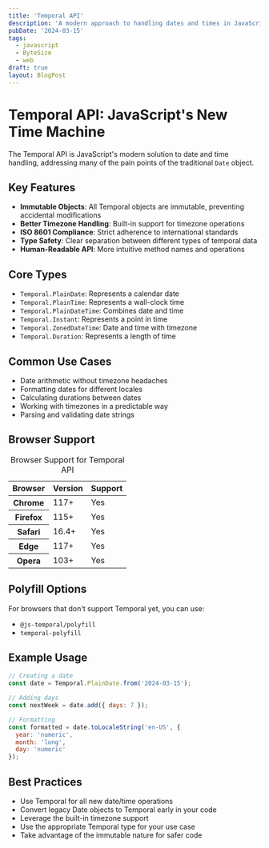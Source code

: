 ```yaml
---
title: 'Temporal API'
description: 'A modern approach to handling dates and times in JavaScript'
pubDate: '2024-03-15'
tags:
  - javascript
  - ByteSize
  - web
draft: true
layout: BlogPost
---
```


# Temporal API: JavaScript's New Time Machine

The Temporal API is JavaScript's modern solution to date and time handling, addressing many of the pain points of the traditional `Date` object.

## Key Features

- **Immutable Objects**: All Temporal objects are immutable, preventing accidental modifications
- **Better Timezone Handling**: Built-in support for timezone operations
- **ISO 8601 Compliance**: Strict adherence to international standards
- **Type Safety**: Clear separation between different types of temporal data
- **Human-Readable API**: More intuitive method names and operations

## Core Types

- `Temporal.PlainDate`: Represents a calendar date
- `Temporal.PlainTime`: Represents a wall-clock time
- `Temporal.PlainDateTime`: Combines date and time
- `Temporal.Instant`: Represents a point in time
- `Temporal.ZonedDateTime`: Date and time with timezone
- `Temporal.Duration`: Represents a length of time

## Common Use Cases

- Date arithmetic without timezone headaches
- Formatting dates for different locales
- Calculating durations between dates
- Working with timezones in a predictable way
- Parsing and validating date strings

## Browser Support

<div class="browser-support-table">
  <table>
    <caption>Browser Support for Temporal API</caption>
    <thead>
      <tr>
        <th scope="col">Browser</th>
        <th scope="col">Version</th>
        <th scope="col">Support</th>
      </tr>
    </thead>
    <tbody>
      <tr>
        <th scope="row">Chrome</th>
        <td>117+</td>
        <td><span class="support-yes">Yes</span></td>
      </tr>
      <tr>
        <th scope="row">Firefox</th>
        <td>115+</td>
        <td><span class="support-yes">Yes</span></td>
      </tr>
      <tr>
        <th scope="row">Safari</th>
        <td>16.4+</td>
        <td><span class="support-yes">Yes</span></td>
      </tr>
      <tr>
        <th scope="row">Edge</th>
        <td>117+</td>
        <td><span class="support-yes">Yes</span></td>
      </tr>
      <tr>
        <th scope="row">Opera</th>
        <td>103+</td>
        <td><span class="support-yes">Yes</span></td>
      </tr>
    </tbody>
  </table>
</div>

## Polyfill Options

For browsers that don't support Temporal yet, you can use:
- `@js-temporal/polyfill`
- `temporal-polyfill`

## Example Usage

```javascript
// Creating a date
const date = Temporal.PlainDate.from('2024-03-15');

// Adding days
const nextWeek = date.add({ days: 7 });

// Formatting
const formatted = date.toLocaleString('en-US', {
  year: 'numeric',
  month: 'long',
  day: 'numeric'
});
```

## Best Practices

- Use Temporal for all new date/time operations
- Convert legacy Date objects to Temporal early in your code
- Leverage the built-in timezone support
- Use the appropriate Temporal type for your use case
- Take advantage of the immutable nature for safer code

